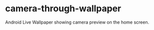 camera-through-wallpaper
========================

Android Live Wallpaper showing camera preview on the home screen.
